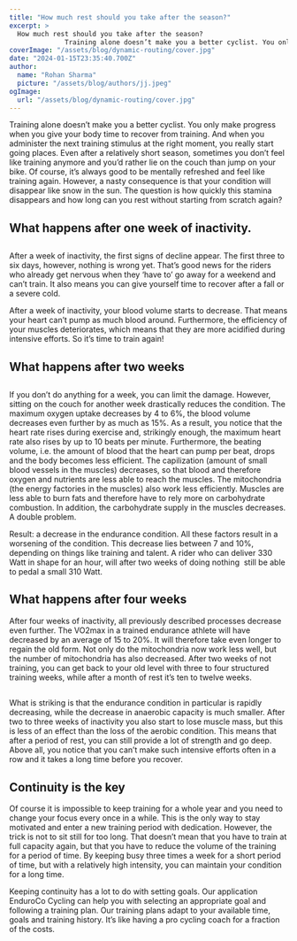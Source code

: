 ```yaml
---
title: "How much rest should you take after the season?"
excerpt: >
  How much rest should you take after the season?
              Training alone doesn’t make you a better cyclist. You only make progress when you give your body time to recover from training. And when you
coverImage: "/assets/blog/dynamic-routing/cover.jpg"
date: "2024-01-15T23:35:40.700Z"
author:
  name: "Rohan Sharma"
  picture: "/assets/blog/authors/jj.jpeg"
ogImage:
  url: "/assets/blog/dynamic-routing/cover.jpg"
---
```


Training alone doesn’t make you a better cyclist. You only make progress when you give your body time to recover from training. And when you administer the next training stimulus at the right moment, you really start going places. Even after a relatively short season, sometimes you don’t feel like training anymore and you’d rather lie on the couch than jump on your bike. Of course, it’s always good to be mentally refreshed and feel like training again. However, a nasty consequence is that your condition will disappear like snow in the sun. The question is how quickly this stamina disappears and how long can you rest without starting from scratch again?


## 

## What happens after one week of inactivity.

## 

## 

After a week of inactivity, the first signs of decline appear. The first three to six days, however, nothing is wrong yet. That’s good news for the riders who already get nervous when they ‘have to’ go away for a weekend and can’t train. It also means you can give yourself time to recover after a fall or a severe cold.


After a week of inactivity, your blood volume starts to decrease. That means your heart can’t pump as much blood around. Furthermore, the efficiency of your muscles deteriorates, which means that they are more acidified during intensive efforts. So it’s time to train again!


## What happens after two weeks

## 

## 

If you don’t do anything for a week, you can limit the damage. However, sitting on the couch for another week drastically reduces the condition. The maximum oxygen uptake decreases by 4 to 6%, the blood volume decreases even further by as much as 15%. As a result, you notice that the heart rate rises during exercise and, strikingly enough, the maximum heart rate also rises by up to 10 beats per minute. Furthermore, the beating volume, i.e. the amount of blood that the heart can pump per beat, drops  and the body becomes less efficient. The capilization (amount of small blood vessels in the muscles) decreases, so that blood and therefore oxygen and nutrients are less able to reach the muscles. The mitochondria (the energy factories in the muscles) also work less efficiently. Muscles are less able to burn fats and therefore have to rely more on carbohydrate combustion. In addition, the carbohydrate supply in the muscles decreases. A double problem.


Result: a decrease in the endurance condition. All these factors result in a worsening of the condition. This decrease lies between 7 and 10%, depending on things like training and talent. A rider who can deliver 330 Watt in shape for an hour, will after two weeks of doing nothing  still be able to pedal a small 310 Watt.


## What happens after four weeks

After four weeks of inactivity, all previously described processes decrease even further. The VO2max in a trained endurance athlete will have decreased by an average of 15 to 20%. It will therefore take even longer to regain the old form. Not only do the mitochondria now work less well, but the number of mitochondria has also decreased. After two weeks of not training, you can get back to your old level with three to four structured training weeks, while after a month of rest it’s ten to twelve weeks.


## 

What is striking is that the endurance condition in particular is rapidly decreasing, while the decrease in anaerobic capacity is much smaller. After two to three weeks of inactivity you also start to lose muscle mass, but this is less of an effect than the loss of the aerobic condition. This means that after a period of rest, you can still provide a lot of strength and go deep. Above all, you notice that you can’t make such intensive efforts often in a row and it takes a long time before you recover.


## 

## Continuity is the key

Of course it is impossible to keep training for a whole year and you need to change your focus every once in a while. This is the only way to stay motivated and enter a new training period with dedication. However, the trick is not to sit still for too long. That doesn’t mean that you have to train at full capacity again, but that you have to reduce the volume of the training for a period of time. By keeping busy three times a week for a short period of time, but with a relatively high intensity, you can maintain your condition for a long time.


Keeping continuity has a lot to do with setting goals. Our application EnduroCo Cycling can help you with selecting an appropriate goal and following a training plan. Our training plans adapt to your available time, goals and training history. It’s like having a pro cycling coach for a fraction of the costs.
